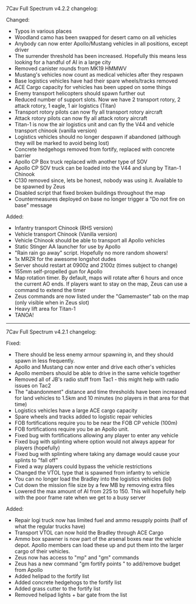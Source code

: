 7Cav Full Spectrum v4.2.2 changelog:

Changed:
- Typos in various places
- Woodland camo has been swapped for desert camo on all vehicles
- Anybody can now enter Apollo/Mustang vehicles in all positions, except driver
- The surrender threshold has been increased. Hopefully this means less looking for a handful of AI in a large city
- Removed canister rounds from MK19 HMMWV
- Mustang's vehicles now count as medical vehicles after they respawn
- Base logistics vehicles have had their spare wheels/tracks removed
- ACE Cargo capacity for vehicles has been upped on some things
- Enemy transport helicopters should spawn further out
- Reduced number of support slots. Now we have 2 transport rotory, 2 attack rotory, 1 eagle, 1 air logistics (Titan)
- Transport rotory pilots can now fly all transport rotory aircraft
- Attack rotory pilots can now fly all attack rotory aircraft
- Titan-1 is now the air logistics unit and can fly the V44 and vehicle transport chinook (vanilla version)
- Logistics vehicles should no longer despawn if abandoned (although they will be marked to avoid being lost)
- Concrete hedgehogs removed from fortify, replaced with concrete barrier
- Apollo CP Box truck replaced with another type of SOV
- Apollo CP SOV truck can be loaded into the V44 and slung by Titan-1 Chinook
- C130 removed since, lets be honest, nobody was using it. Available to be spawned by Zeus
- Disabled script that fixed broken buildings throughout the map
- Countermeasures deployed on base no longer trigger a "Do not fire on base" message

Added:
- Infantry transport Chinook (RHS version)
- Vehicle transport Chinook (Vanilla version)
- Vehicle Chinook should be able to transport all Apollo vehicles
- Static Stinger AA launcher for use by Apollo
- "Rain rain go away" script. Hopefully no more random showers!
- 1x MRZR for the awesome longshot dudes
- Server should restart at 0900z and 2100z (times subject to change)
- 155mm self-propelled gun for Apollo
- Map rotation timer. By default, maps will rotate after 6 hours and once the current AO ends. If players want to stay on the map, Zeus can use a command to extend the timer
- Zeus commands are now listed under the "Gamemaster" tab on the map (only visible when in Zeus slot)
- Heavy lift area for Titan-1
- TANOA!

------

7Cav Full Spectrum v4.2.1 changelog:

Fixed:
- There should be less enemy armour spawning in, and they should spawn in less frequently.
- Apollo and Mustang can now enter and drive each other's vehicles
- Apollo members should be able to drive in the same vehicle together
- Removed all of JB's radio stuff from Tac1 - this might help with radio issues on Tac2
- The "abandonment" distance and time thresholds have been increased for land vehicles to 1.5km and 10 minutes (no players in that area for that time)
- Logistics vehicles have a large ACE cargo capacity
- Spare wheels and tracks added to logistic repair vehicles
- FOB fortifications require you to be near the FOB CP vehicle (100m)
- FOB fortifications require you be an Apollo unit.
- Fixed bug with fortifications allowing any player to enter any vehicle
- Fixed bug with splinting where option would not always appear for players (hopefully)
- Fixed bug with splinting where taking any damage would cause your splints to "fall off"
- Fixed a way players could bypass the vehicle restrictions
- Changed the VTOL type that is spawned from infantry to vehicle
- You can no longer load the Bradley into the logistics vehicles (lol)
- Cut down the mission file size by a few MB by removing extra files
- Lowered the max amount of AI from 225 to 150. This will hopefully help with the poor frame rate when we get to a busy server

Added:
- Repair logi truck now has limited fuel and ammo resupply points (half of what the regular trucks have)
- Transport VTOL can now hold the Bradley through ACE Cargo
- Ammo box spawner is now part of the arsenal boxes near the vehicle depot. Apollo members can load these up and put them into the larger cargo of their vehicles.
- Zeus now has access to "mp" and "gm" commands
- Zeus has a new command "gm fortify points <amount>" to add/remove budget from Apollo
- Added helipad to the fortify list
- Added concrete hedgehogs to the fortify list
- Added grass cutter to the fortify list
- Removed helipad lights + bar gate from the list